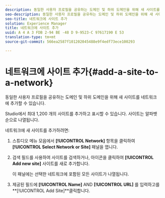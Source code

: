 ```yaml
---
description: 동일한 사용자 프로필을 공유하는 도메인 및 하위 도메인을 위해 새 사이트를 네트워크에 추가할 수 있습니다.
seo-description: 동일한 사용자 프로필을 공유하는 도메인 및 하위 도메인을 위해 새 사이트를 네트워크에 추가할 수 있습니다.
seo-title: 네트워크에 사이트 추가
solution: Experience Manager
title: 네트워크에 사이트 추가
uuid: A 4 A 3 FDB 2-94 BE -48 D 9-9523-C 97617190 E 53
translation-type: tm+mt
source-git-commit: 566ea2587f101202045488e9f4edf73ece100293

---
```



# 네트워크에 사이트 추가{#add-a-site-to-a-network}

동일한 사용자 프로필을 공유하는 도메인 및 하위 도메인을 위해 새 사이트를 네트워크에 추가할 수 있습니다.

Studio에서 최대 1,200 개의 사이트를 추가하고 표시할 수 있습니다. 사이트는 알파벳순으로 나열됩니다.

네트워크에 새 사이트를 추가하려면:

1. 스튜디오 메뉴 모음에서 **[!UICONTROL Network]** 항목을 클릭하여 **[!UICONTROL Select Network or Site]** 패널을 엽니다.
1. 검색 필드를 사용하여 사이트를 검색하거나, 아이콘을 클릭하여 **[!UICONTROL Add new site]** 사이트를 새로 추가합니다.

   이 패널에는 선택한 네트워크에 포함된 모든 사이트가 나열됩니다.

1. 제공된 필드에 **[!UICONTROL Name]** AND **[!UICONTROL URL]** 를 입력하고를 **[!UICONTROL Add Site]**클릭합니다.
